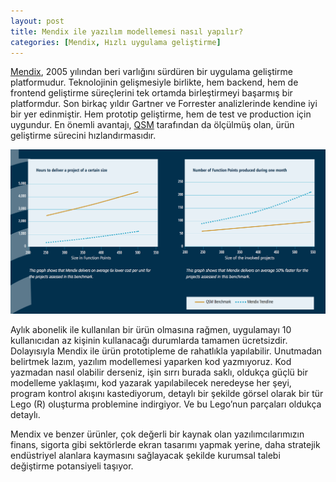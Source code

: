 ```yaml
--- 
layout: post 
title: Mendix ile yazılım modellemesi nasıl yapılır? 
categories: [Mendix, Hızlı uygulama geliştirme]
---
```


<p><a href="http://www.mendix.com">Mendix</a>, 2005 yılından beri varlığını sürdüren bir uygulama geliştirme platformudur. Teknolojinin gelişmesiyle birlikte, hem backend, hem de frontend geliştirme süreçlerini tek ortamda birleştirmeyi başarmış bir platformdur. Son birkaç yıldır Gartner ve Forrester analizlerinde kendine iyi bir yer edinmiştir. Hem prototip geliştirme, hem de test ve production için uygundur. En önemli avantajı, <a href="http://www.slideshare.net/MattHaney/qsm-mendix-benchmark-report">QSM</a> tarafından da ölçülmüş olan, ürün geliştirme sürecini hızlandırmasıdır.</p>

<p><img src="https://raw.githubusercontent.com/mcku/mcku.github.io/master/resimler/qsm_mendix.png" alt="Mendix 6 kat hızlı" /></p>

<p>Aylık abonelik ile kullanılan bir ürün olmasına rağmen, uygulamayı 10 kullanıcıdan az kişinin kullanacağı durumlarda tamamen ücretsizdir. Dolayısıyla Mendix ile ürün prototipleme de rahatlıkla yapılabilir. Unutmadan belirtmek lazım, yazılım modellemesi yaparken kod yazmıyoruz. Kod yazmadan nasıl olabilir derseniz, işin sırrı burada saklı, oldukça güçlü bir modelleme yaklaşımı, kod yazarak yapılabilecek neredeyse her şeyi, program kontrol akışını kastediyorum, detaylı bir şekilde görsel olarak bir tür Lego (R) oluşturma problemine indirgiyor. Ve bu Lego’nun parçaları oldukça detaylı.</p>

<p>Mendix ve benzer ürünler, çok değerli bir kaynak olan yazılımcılarımızın finans, sigorta gibi sektörlerde ekran tasarımı yapmak yerine, daha stratejik endüstriyel alanlara kaymasını sağlayacak şekilde kurumsal talebi değiştirme potansiyeli taşıyor.</p>

